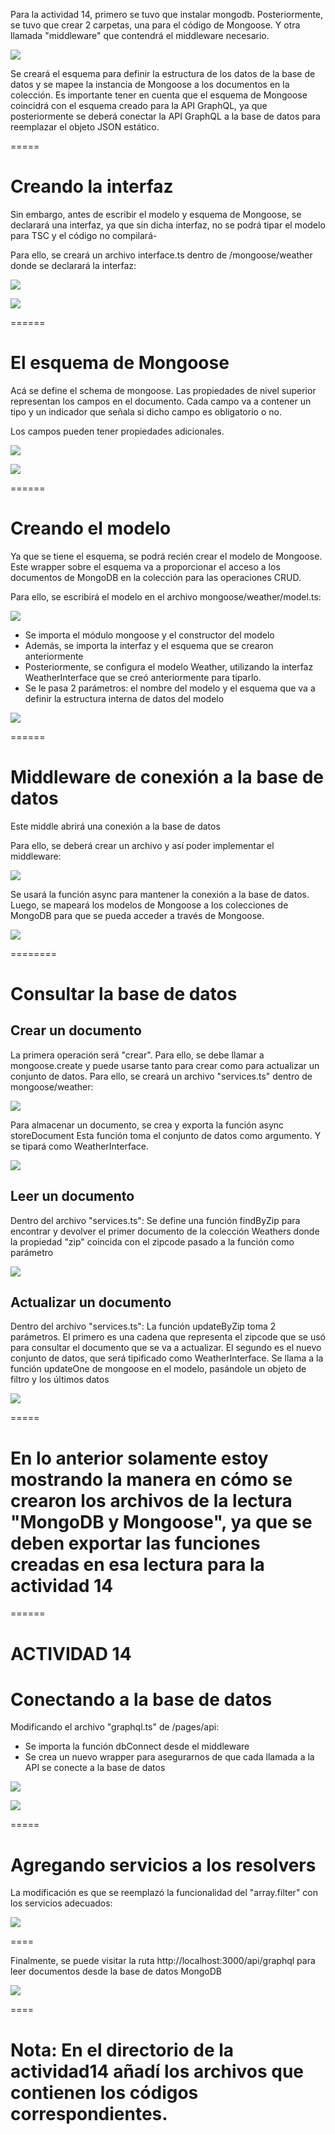 Para la actividad 14, primero se tuvo que instalar mongodb.
Posteriormente, se tuvo que crear 2 carpetas, una para el código de Mongoose. Y otra llamada "middleware" que contendrá el middleware necesario.

![](https://github.com/DianaLlamoca/C8288---ACTIVIDADES/blob/main/Imagenes/A14_1.JPG)


Se creará el esquema para definir la estructura de los datos de la base de datos y se mapee la instancia de Mongoose a los documentos en la colección. Es importante tener en cuenta que el esquema de Mongoose coincidrá con el esquema creado para la API GraphQL, ya que posteriormente se deberá conectar la API GraphQL a la base de datos para reemplazar el objeto JSON estático.

=====

# Creando la interfaz

Sin embargo, antes de escribir el modelo y esquema de Mongoose, se declarará una interfaz, ya que sin dicha interfaz, no se podrá tipar el modelo para TSC y el código no compilará-

Para ello, se creará un archivo interface.ts dentro de /mongoose/weather donde se declarará la interfaz:

![](https://github.com/DianaLlamoca/C8288---ACTIVIDADES/blob/main/Imagenes/A14_2.JPG)

![](https://github.com/DianaLlamoca/C8288---ACTIVIDADES/blob/main/Imagenes/A14_3.JPG)

======

# El esquema de Mongoose

Acá se define el schema de mongoose. Las propiedades de nivel superior representan los campos en el documento. Cada campo va a contener un tipo y un indicador que señala si dicho campo es obligatorio o no.

Los campos pueden tener propiedades adicionales.

![](https://github.com/DianaLlamoca/C8288---ACTIVIDADES/blob/main/Imagenes/A14_4.JPG)

![](https://github.com/DianaLlamoca/C8288---ACTIVIDADES/blob/main/Imagenes/A14_5.JPG)

======

# Creando el modelo

Ya que se tiene el esquema, se podrá recién crear el modelo de Mongoose. Este wrapper sobre el esquema va a proporcionar el acceso a los documentos de MongoDB en la colección para las operaciones CRUD.

Para ello, se escribirá el modelo en el archivo mongoose/weather/model.ts:

![](https://github.com/DianaLlamoca/C8288---ACTIVIDADES/blob/main/Imagenes/A14_6.JPG)

* Se importa el módulo mongoose y el constructor del modelo
* Además, se importa la interfaz y el esquema que se crearon anteriormente
* Posteriormente, se configura el modelo Weather, utilizando la interfaz WeatherInterface que se creó anteriormente para tiparlo.
* Se le pasa 2 parámetros: el nombre del modelo y el esquema que va a definir la estructura interna de datos del modelo
  
![](https://github.com/DianaLlamoca/C8288---ACTIVIDADES/blob/main/Imagenes/A14_7.JPG)

======

# Middleware de conexión a la base de datos
Este middle abrirá una conexión a la base de datos

Para ello, se deberá crear un archivo y así poder implementar el middleware:

![](https://github.com/DianaLlamoca/C8288---ACTIVIDADES/blob/main/Imagenes/A14_8.JPG)

Se usará la función async para mantener la conexión a la base de datos. Luego, se mapeará los modelos de Mongoose a los colecciones de MongoDB para que se pueda acceder a través de Mongoose.

![](https://github.com/DianaLlamoca/C8288---ACTIVIDADES/blob/main/Imagenes/A14_9.JPG)

========

# Consultar la base de datos

## Crear un documento

La primera operación será "crear". Para ello, se debe llamar a mongoose.create y puede usarse tanto para crear como para actualizar un conjunto de datos.
Para ello, se creará un archivo "services.ts" dentro de mongoose/weather:

![](https://github.com/DianaLlamoca/C8288---ACTIVIDADES/blob/main/Imagenes/A14_10.JPG)

Para almacenar un documento, se crea y exporta la función async storeDocument
Esta función toma el conjunto de datos como argumento. Y se tipará como WeatherInterface.

![](https://github.com/DianaLlamoca/C8288---ACTIVIDADES/blob/main/Imagenes/A14_11.JPG)

## Leer un documento

Dentro del archivo "services.ts":
Se define una función findByZip para encontrar y devolver el primer documento de la colección Weathers donde la propiedad "zip" coincida con el zipcode pasado a la función como parámetro

![](https://github.com/DianaLlamoca/C8288---ACTIVIDADES/blob/main/Imagenes/A14_12.JPG)

## Actualizar un documento

Dentro del archivo "services.ts":
La función updateByZip toma 2 parámetros. El primero es una cadena que representa el zipcode que se usó para consultar el documento que se va a actualizar.
El segundo es el nuevo conjunto de datos, que será tipificado como WeatherInterface.
Se llama a la función updateOne de mongoose en el modelo, pasándole un objeto de filtro y los últimos datos

![](https://github.com/DianaLlamoca/C8288---ACTIVIDADES/blob/main/Imagenes/A14_13.JPG)

=====

# En lo anterior solamente estoy mostrando la manera en cómo se crearon los archivos de la lectura "MongoDB y Mongoose", ya que se deben exportar las funciones creadas en esa lectura para la actividad 14

======
# ACTIVIDAD 14

# Conectando a la base de datos

Modificando el archivo "graphql.ts" de /pages/api:

* Se importa la función dbConnect desde el middleware
* Se crea un nuevo wrapper para asegurarnos de que cada llamada a la API se conecte a la base de datos

![](https://github.com/DianaLlamoca/C8288---ACTIVIDADES/blob/main/Imagenes/A14_14.JPG)

![](https://github.com/DianaLlamoca/C8288---ACTIVIDADES/blob/main/Imagenes/A14_15.JPG)


=====

# Agregando servicios a los resolvers

La modificación es que se reemplazó la funcionalidad del "array.filter" con los servicios adecuados:

![](https://github.com/DianaLlamoca/C8288---ACTIVIDADES/blob/main/Imagenes/A14_16.JPG)

====

Finalmente, se puede visitar la ruta http://localhost:3000/api/graphql para leer documentos desde la base de datos MongoDB

![](https://github.com/DianaLlamoca/C8288---ACTIVIDADES/blob/main/Imagenes/A14_17.JPG)



====
# Nota: En el directorio de la actividad14 añadí los archivos que contienen los códigos correspondientes. 
